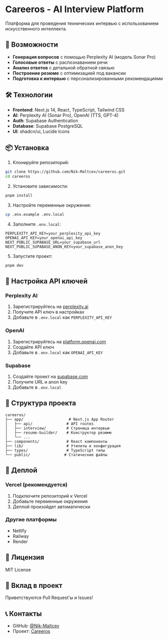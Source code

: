 # Careeros - AI Interview Platform

Платформа для проведения технических интервью с использованием искусственного интеллекта.

## 🚀 Возможности

- **Генерация вопросов** с помощью Perplexity AI (модель Sonar Pro)
- **Голосовые ответы** с распознаванием речи
- **Анализ ответов** с детальной обратной связью
- **Построение резюме** с оптимизацией под вакансии
- **Подготовка к интервью** с персонализированными рекомендациями

## 🛠 Технологии

- **Frontend**: Next.js 14, React, TypeScript, Tailwind CSS
- **AI**: Perplexity AI (Sonar Pro), OpenAI (TTS, GPT-4)
- **Auth**: Supabase Authentication
- **Database**: Supabase PostgreSQL
- **UI**: shadcn/ui, Lucide Icons

## 📦 Установка

1. Клонируйте репозиторий:
```bash
git clone https://github.com/Nik-Maltcev/careeros.git
cd careeros
```

2. Установите зависимости:
```bash
pnpm install
```

3. Настройте переменные окружения:
```bash
cp .env.example .env.local
```

4. Заполните `.env.local`:
```env
PERPLEXITY_API_KEY=your_perplexity_api_key
OPENAI_API_KEY=your_openai_api_key
NEXT_PUBLIC_SUPABASE_URL=your_supabase_url
NEXT_PUBLIC_SUPABASE_ANON_KEY=your_supabase_anon_key
```

5. Запустите проект:
```bash
pnpm dev
```

## 🔧 Настройка API ключей

### Perplexity AI
1. Зарегистрируйтесь на [perplexity.ai](https://perplexity.ai)
2. Получите API ключ в настройках
3. Добавьте в `.env.local` как `PERPLEXITY_API_KEY`

### OpenAI
1. Зарегистрируйтесь на [platform.openai.com](https://platform.openai.com)
2. Создайте API ключ
3. Добавьте в `.env.local` как `OPENAI_API_KEY`

### Supabase
1. Создайте проект на [supabase.com](https://supabase.com)
2. Получите URL и anon key
3. Добавьте в `.env.local`

## 📁 Структура проекта

```
careeros/
├── app/                    # Next.js App Router
│   ├── api/               # API routes
│   ├── interview/         # Страница интервью
│   ├── resume-builder/    # Конструктор резюме
│   └── ...
├── components/            # React компоненты
├── lib/                   # Утилиты и конфигурация
├── types/                 # TypeScript типы
└── public/               # Статические файлы
```

## 🚀 Деплой

### Vercel (рекомендуется)
1. Подключите репозиторий к Vercel
2. Добавьте переменные окружения
3. Деплой произойдет автоматически

### Другие платформы
- Netlify
- Railway
- Render

## 📝 Лицензия

MIT License

## 🤝 Вклад в проект

Приветствуются Pull Request'ы и Issues!

## 📞 Контакты

- GitHub: [@Nik-Maltcev](https://github.com/Nik-Maltcev)
- Проект: [Careeros](https://github.com/Nik-Maltcev/careeros)